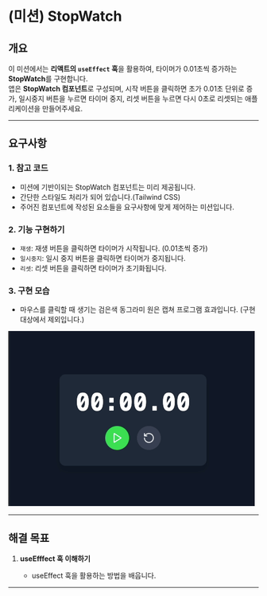 # (미션) StopWatch

## 개요

이 미션에서는 **리액트의 `useEffect` 훅**을 활용하여, 타이머가 0.01초씩 증가하는 **StopWatch**를 구현합니다.  
앱은 **StopWatch 컴포넌트**로 구성되며, 시작 버튼을 클릭하면 초가 0.01초 단위로 증가, 일시중지 버튼을 누르면 타이머 중지, 리셋 버튼을 누르면 다시 0초로 리셋되는 애플리케이션을 만들어주세요.

---

## 요구사항

### 1. 참고 코드

- 미션에 기반이되는 StopWatch 컴포넌트는 미리 제공됩니다.
- 간단한 스타일도 처리가 되어 있습니다.(Tailwind CSS)
- 주어진 컴포넌트에 작성된 요소들을 요구사항에 맞게 제어하는 미션입니다.

### 2. 기능 구현하기

- `재생`: 재생 버튼을 클릭하면 타이머가 시작됩니다. (0.01초씩 증가)
- `일시중지`: 일시 중지 버튼을 클릭하면 타이머가 중지됩니다.
- `리셋`: 리셋 버튼을 클릭하면 타이머가 초기화됩니다.

### 3. 구현 모습

- 마우스를 클릭할 때 생기는 검은색 동그라미 원은 캡쳐 프로그램 효과입니다. (구현 대상에서 제외입니다.)

![alt text](stopwatch.gif)

---

## 해결 목표

1. **useEfffect 훅 이해하기**

   - useEffect 훅을 활용하는 방법을 배웁니다.

---
